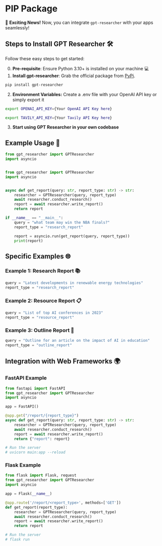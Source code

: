# PIP Package

🌟 **Exciting News!** Now, you can integrate `gpt-researcher` with your apps seamlessly!

## Steps to Install GPT Researcher 🛠️

Follow these easy steps to get started:

0. **Pre-requisite**: Ensure Python 3.10+ is installed on your machine 💻
1. **Install gpt-researcher**: Grab the official package from [PyPi](https://pypi.org/project/gpt-researcher/).
```bash
pip install gpt-researcher
```
2. **Environment Variables:** Create a .env file with your OpenAI API key or simply export it
```bash
export OPENAI_API_KEY={Your OpenAI API Key here}
```
```bash
export TAVILY_API_KEY={Your Tavily API Key here}
```
3. **Start using GPT Researcher in your own codebase**

## Example Usage 📝
```python
from gpt_researcher import GPTResearcher
import asyncio


from gpt_researcher import GPTResearcher
import asyncio


async def get_report(query: str, report_type: str) -> str:
    researcher = GPTResearcher(query, report_type)
    await researcher.conduct_research()
    report = await researcher.write_report()
    return report

if __name__ == "__main__":
    query = "what team may win the NBA finals?"
    report_type = "research_report"

    report = asyncio.run(get_report(query, report_type))
    print(report)
```

## Specific Examples 🌐
### Example 1: Research Report 📚
```python
query = "Latest developments in renewable energy technologies"
report_type = "research_report"
```
### Example 2: Resource Report 📋
```python
query = "List of top AI conferences in 2023"
report_type = "resource_report"
```

### Example 3: Outline Report 📝
```python
query = "Outline for an article on the impact of AI in education"
report_type = "outline_report"
```

## Integration with Web Frameworks 🌍
### FastAPI Example
```python
from fastapi import FastAPI
from gpt_researcher import GPTResearcher
import asyncio

app = FastAPI()

@app.get("/report/{report_type}")
async def get_report(query: str, report_type: str) -> str:
    researcher = GPTResearcher(query, report_type)
    await researcher.conduct_research()
    report = await researcher.write_report()
    return {"report": report}

# Run the server
# uvicorn main:app --reload
```

### Flask Example
```python
from flask import Flask, request
from gpt_researcher import GPTResearcher
import asyncio

app = Flask(__name__)

@app.route('/report/<report_type>', methods=['GET'])
def get_report(report_type):
    researcher = GPTResearcher(query, report_type)
    await researcher.conduct_research()
    report = await researcher.write_report()
    return report

# Run the server
# flask run
```

